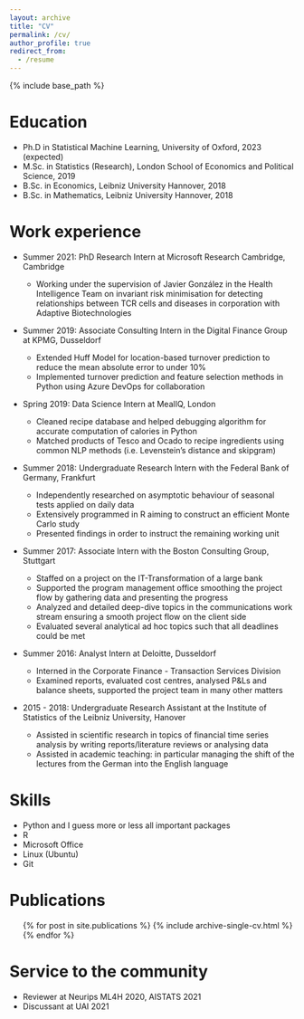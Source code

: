 ```yaml
---
layout: archive
title: "CV"
permalink: /cv/
author_profile: true
redirect_from:
  - /resume
---
```


{% include base_path %}

Education
======
* Ph.D in Statistical Machine Learning, University of Oxford, 2023 (expected)
* M.Sc. in Statistics (Research), London School of Economics and Political Science, 2019
* B.Sc. in Economics, Leibniz University Hannover, 2018
* B.Sc. in Mathematics, Leibniz University Hannover, 2018

Work experience
======
* Summer 2021: PhD Research Intern at Microsoft Research Cambridge, Cambridge
  * Working under the supervision of Javier González in the Health Intelligence Team on invariant risk minimisation for detecting relationships between TCR cells and diseases in corporation with Adaptive Biotechnologies

* Summer 2019: Associate Consulting Intern in the Digital Finance Group at KPMG, Dusseldorf
  * Extended Huff Model for location-based turnover prediction to reduce the mean absolute error to under 10%
  * Implemented turnover prediction and feature selection methods in Python using Azure DevOps for collaboration

* Spring 2019: Data Science Intern at MealIQ, London
  * Cleaned recipe database and helped debugging algorithm for accurate computation of calories in Python
  * Matched products of Tesco and Ocado to recipe ingredients using common NLP methods (i.e. Levenstein’s distance and skipgram)

* Summer 2018: Undergraduate Research Intern with the Federal Bank of Germany, Frankfurt
  * Independently researched on asymptotic behaviour of seasonal tests applied on daily data
  * Extensively programmed in R aiming to construct an efficient Monte Carlo study
  * Presented findings in order to instruct the remaining working unit

* Summer 2017: Associate Intern with the Boston Consulting Group, Stuttgart
  * Staffed on a project on the IT-Transformation of a large bank
  * Supported the program management office smoothing the project flow by gathering data and presenting the progress
  * Analyzed and detailed deep-dive topics in the communications work stream ensuring a smooth project flow on the client side
  * Evaluated several analytical ad hoc topics such that all deadlines could be met
  
* Summer 2016: Analyst Intern at Deloitte, Dusseldorf
  * Interned in the Corporate Finance - Transaction Services Division
  * Examined reports, evaluated cost centres, analysed P&Ls and balance sheets, supported the project team in many other matters

* 2015 - 2018: Undergraduate Research Assistant at the Institute of Statistics of the Leibniz University, Hanover
  * Assisted in scientific research in topics of financial time series analysis by writing reports/literature reviews or analysing data
  * Assisted in academic teaching: in particular managing the shift of the lectures from the German into the English language

Skills
======
* Python and I guess more or less all important packages
* R
* Microsoft Office
* Linux (Ubuntu)
* Git 

Publications
======
  <ul>{% for post in site.publications %}
    {% include archive-single-cv.html %}
  {% endfor %}</ul>
  
<!-- Talks
======
  <ul>{% for post in site.talks %}
    {% include archive-single-talk-cv.html %}
  {% endfor %}</ul>
  
Teaching
======
  <ul>{% for post in site.teaching %}
    {% include archive-single-cv.html %}
  {% endfor %}</ul> -->
  
Service to the community
======
* Reviewer at Neurips ML4H 2020, AISTATS 2021
* Discussant at UAI 2021
